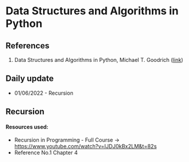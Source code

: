 # Data Structures and Algorithms in Python

## References
1. Data Structures and Algorithms in Python, Michael T. Goodrich ([link](https://amzn.to/3agdTYA))

## Daily update
- 01/06/2022 - Recursion  



## Recursion
#### Resources used:
- Recursion in Programming - Full Course -> https://www.youtube.com/watch?v=IJDJ0kBx2LM&t=82s 
- Reference No.1 Chapter 4